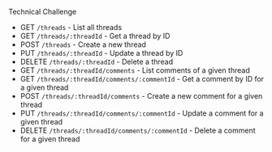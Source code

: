 Technical Challenge


- GET `/threads` - List all threads
- GET `/threads/:threadId` - Get a thread by ID
- POST `/threads` - Create a new thread
- PUT `/threads/:threadId` - Update a thread by ID
- DELETE `/threads/:threadId` - Delete a thread
- GET `/threads/:threadId/comments` - List comments of a given thread
- GET `/threads/:threadId/comments/:commentId` - Get a comment by ID for a given thread
- POST `/threads/:threadId/comments` - Create a new comment for a given thread
- PUT `/threads/:threadId/comments/:commentId` - Update a comment for a given thread
- DELETE `/threads/:threadId/comments/:commentId` - Delete a comment for a given thread